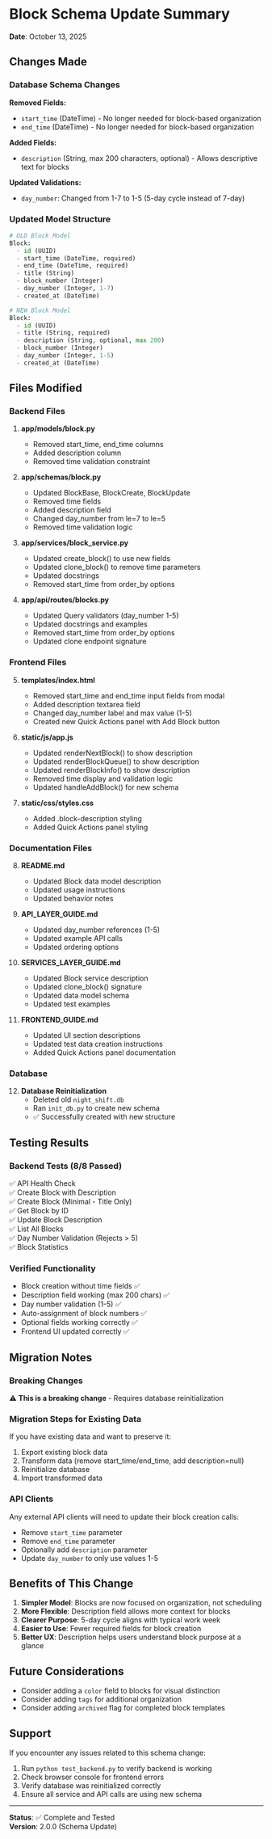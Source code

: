 # Block Schema Update Summary

**Date**: October 13, 2025

## Changes Made

### Database Schema Changes

**Removed Fields:**
- `start_time` (DateTime) - No longer needed for block-based organization
- `end_time` (DateTime) - No longer needed for block-based organization

**Added Fields:**
- `description` (String, max 200 characters, optional) - Allows descriptive text for blocks

**Updated Validations:**
- `day_number`: Changed from 1-7 to 1-5 (5-day cycle instead of 7-day)

### Updated Model Structure

```python
# OLD Block Model
Block:
  - id (UUID)
  - start_time (DateTime, required)
  - end_time (DateTime, required)
  - title (String)
  - block_number (Integer)
  - day_number (Integer, 1-7)
  - created_at (DateTime)

# NEW Block Model
Block:
  - id (UUID)
  - title (String, required)
  - description (String, optional, max 200)
  - block_number (Integer)
  - day_number (Integer, 1-5)
  - created_at (DateTime)
```

## Files Modified

### Backend Files

1. **app/models/block.py**
   - Removed start_time, end_time columns
   - Added description column
   - Removed time validation constraint

2. **app/schemas/block.py**
   - Updated BlockBase, BlockCreate, BlockUpdate
   - Removed time fields
   - Added description field
   - Changed day_number from le=7 to le=5
   - Removed time validation logic

3. **app/services/block_service.py**
   - Updated create_block() to use new fields
   - Updated clone_block() to remove time parameters
   - Updated docstrings
   - Removed start_time from order_by options

4. **app/api/routes/blocks.py**
   - Updated Query validators (day_number 1-5)
   - Updated docstrings and examples
   - Removed start_time from order_by options
   - Updated clone endpoint signature

### Frontend Files

5. **templates/index.html**
   - Removed start_time and end_time input fields from modal
   - Added description textarea field
   - Changed day_number label and max value (1-5)
   - Created new Quick Actions panel with Add Block button

6. **static/js/app.js**
   - Updated renderNextBlock() to show description
   - Updated renderBlockQueue() to show description
   - Updated renderBlockInfo() to show description
   - Removed time display and validation logic
   - Updated handleAddBlock() for new schema

7. **static/css/styles.css**
   - Added .block-description styling
   - Added Quick Actions panel styling

### Documentation Files

8. **README.md**
   - Updated Block data model description
   - Updated usage instructions
   - Updated behavior notes

9. **API_LAYER_GUIDE.md**
   - Updated day_number references (1-5)
   - Updated example API calls
   - Updated ordering options

10. **SERVICES_LAYER_GUIDE.md**
    - Updated Block service description
    - Updated clone_block() signature
    - Updated data model schema
    - Updated test examples

11. **FRONTEND_GUIDE.md**
    - Updated UI section descriptions
    - Updated test data creation instructions
    - Added Quick Actions panel documentation

### Database

12. **Database Reinitialization**
    - Deleted old `night_shift.db`
    - Ran `init_db.py` to create new schema
    - ✅ Successfully created with new structure

## Testing Results

### Backend Tests (8/8 Passed)
✅ API Health Check  
✅ Create Block with Description  
✅ Create Block (Minimal - Title Only)  
✅ Get Block by ID  
✅ Update Block Description  
✅ List All Blocks  
✅ Day Number Validation (Rejects > 5)  
✅ Block Statistics  

### Verified Functionality
- Block creation without time fields ✅
- Description field working (max 200 chars) ✅
- Day number validation (1-5) ✅
- Auto-assignment of block numbers ✅
- Optional fields working correctly ✅
- Frontend UI updated correctly ✅

## Migration Notes

### Breaking Changes
⚠️ **This is a breaking change** - Requires database reinitialization

### Migration Steps for Existing Data
If you have existing data and want to preserve it:
1. Export existing block data
2. Transform data (remove start_time/end_time, add description=null)
3. Reinitialize database
4. Import transformed data

### API Clients
Any external API clients will need to update their block creation calls:
- Remove `start_time` parameter
- Remove `end_time` parameter
- Optionally add `description` parameter
- Update `day_number` to only use values 1-5

## Benefits of This Change

1. **Simpler Model**: Blocks are now focused on organization, not scheduling
2. **More Flexible**: Description field allows more context for blocks
3. **Clearer Purpose**: 5-day cycle aligns with typical work week
4. **Easier to Use**: Fewer required fields for block creation
5. **Better UX**: Description helps users understand block purpose at a glance

## Future Considerations

- Consider adding a `color` field to blocks for visual distinction
- Consider adding `tags` for additional organization
- Consider adding `archived` flag for completed block templates

## Support

If you encounter any issues related to this schema change:
1. Run `python test_backend.py` to verify backend is working
2. Check browser console for frontend errors
3. Verify database was reinitialized correctly
4. Ensure all service and API calls are using new schema

---

**Status**: ✅ Complete and Tested  
**Version**: 2.0.0 (Schema Update)

